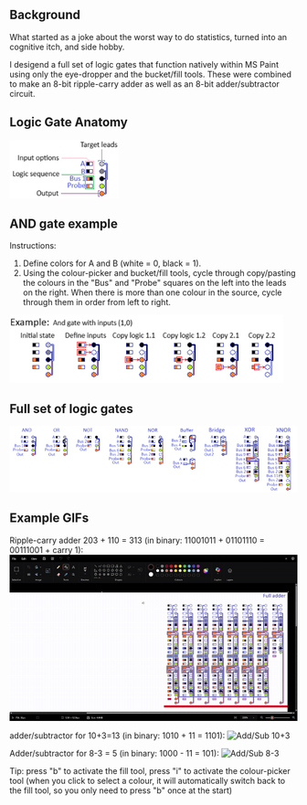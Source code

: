 ## Background

What started as a joke about the worst way to do statistics, turned into an cognitive itch, and side hobby. 

I desigend a full set of logic gates that function natively within MS Paint using only the eye-dropper and the bucket/fill tools. These were combined to make an 8-bit ripple-carry adder as well as an 8-bit adder/subtractor circuit.

## Logic Gate Anatomy

![Logic Gate Anatomy](media/logic_gate_anatomy.png)

## AND gate example

Instructions:
1. Define colors for A and B (white = 0, black  = 1). 
2. Using the colour-picker and bucket/fill tools, cycle through copy/pasting the colours in the "Bus" and "Probe" squares on the left into the leads on the right. When there is more than one colour in the source, cycle through them in order from left to right. 

![example_AND](media/example_AND_logic_gate.png)

## Full set of logic gates

![example_AND](logic_gates.png)

## Example GIFs
Ripple-carry adder 203 + 110 = 313 (in binary: 11001011 + 01101110 = 00111001 + carry 1):
![ripple](media/8_bit_ripple_adder.gif)

adder/subtractor for 10+3=13 (in binary: 1010 + 11 = 1101):
![Add/Sub 10+3](media/add_sub_10+3.gif)

Adder/subtractor for 8-3 = 5 (in binary: 1000 - 11 = 101):
![Add/Sub 8-3](media/add_sub_8-3.gif)




Tip: press "b" to activate the fill tool, press "i" to activate the colour-picker tool (when you click to select a colour, it will automatically switch back to the fill tool, so you only need to press "b" once at the start)
